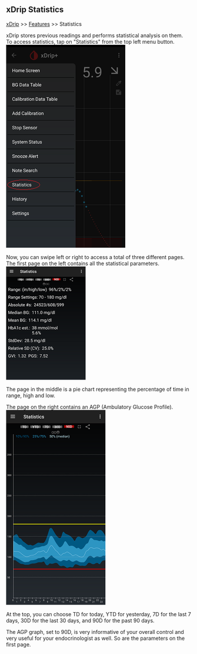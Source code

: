 ## xDrip Statistics  
[xDrip](../README.md) >> [Features](./Features_page.md) >> Statistics  
  
xDrip stores previous readings and performs statistical analysis on them.  
To access statistics, tap on "Statistics" from the top left menu button.  
![](./images/statistics.png)  
  
Now, you can swipe left or right to access a total of three different pages.  
The first page on the left contains all the statistical parameters.  
![](./images/StatParams.png)  
  
The page in the middle is a pie chart representing the percentage of time in range, high and low.  
  
The page on the right contains an AGP (Ambulatory Glucose Profile).  
![](./images/AGP.png)  
  
At the top, you can choose TD for today, YTD for yesterday, 7D for the last 7 days, 30D for the last 30 days, and 90D for the past 90 days.  
  
The AGP graph, set to 90D, is very informative of your overall control and very useful for your endocrinologist as well.  So are the parameters on the first page.  
  
